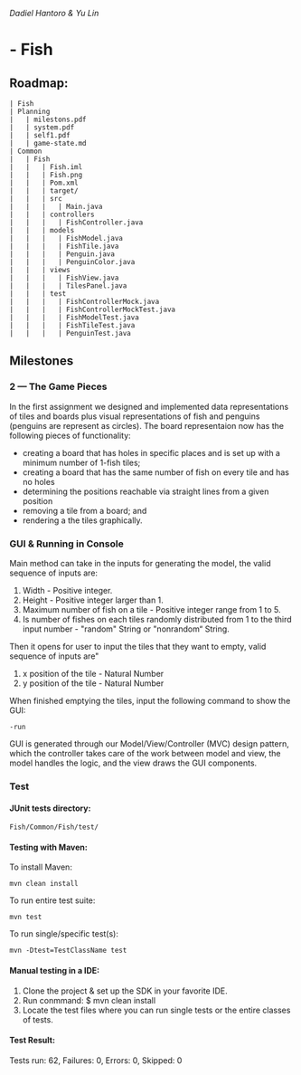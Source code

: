 *Dadiel Hantoro & Yu Lin*
# - Fish 
## Roadmap:
    | Fish
    | Planning
    |   | milestons.pdf
    |   | system.pdf
    |   | self1.pdf
    |   | game-state.md
    | Common
    |   | Fish
    |   |   | Fish.iml
    |   |   | Fish.png   
    |   |   | Pom.xml 
    |   |   | target/
    |   |   | src
    |   |   |   | Main.java    
    |   |   | controllers
    |   |   |   | FishController.java
    |   |   | models
    |   |   |   | FishModel.java 
    |   |   |   | FishTile.java
    |   |   |   | Penguin.java 
    |   |   |   | PenguinColor.java
    |   |   | views
    |   |   |   | FishView.java 
    |   |   |   | TilesPanel.java   
    |   |   | test
    |   |   |   | FishControllerMock.java 
    |   |   |   | FishControllerMockTest.java 
    |   |   |   | FishModelTest.java 
    |   |   |   | FishTileTest.java 
    |   |   |   | PenguinTest.java 

## Milestones
### 2 — The Game Pieces
In the first assignment we designed and implemented data representations of tiles and boards plus visual representations of fish and penguins (penguins are represent as circles). The board representaion now has the following pieces of functionality:
* creating a board that has holes in specific places and is set up with a minimum number of 1-fish tiles;
* creating a board that has the same number of fish on every tile and has no holes
* determining the positions reachable via straight lines from a given position
* removing a tile from a board; and
* rendering a the tiles graphically.

### GUI & Running in Console
Main method can take in the inputs for generating the model, the valid sequence of inputs are: 
1. Width - Positive integer.
2. Height - Positive integer larger than 1.
3. Maximum number of fish on a tile - Positive integer range from 1 to 5.
4. Is number of fishes on each tiles randomly distributed from 1 to the third input number - "random" String or "nonrandom“ String.

Then it opens for user to input the tiles that they want to empty, valid sequence of inputs are"
1. x position of the tile - Natural Number
2. y position of the tile - Natural Number

When finished emptying the tiles, input the following command to show the GUI:

    -run

GUI is generated through our Model/View/Controller (MVC) design pattern, which the controller takes care of the work between model and view, the model handles the logic, and the view draws the GUI components.

### Test

#### JUnit tests directory:

    Fish/Common/Fish/test/

#### Testing with Maven:
To install Maven:

    mvn clean install

To run entire test suite:

    mvn test

To run single/specific test(s):

    mvn -Dtest=TestClassName test

#### Manual testing in a IDE:
1. Clone the project & set up the SDK in your favorite IDE.
2. Run conmmand: $ mvn clean install
3. Locate the test files where you can run single tests or the entire classes of tests.

#### Test Result:
Tests run: 62, Failures: 0, Errors: 0, Skipped: 0



